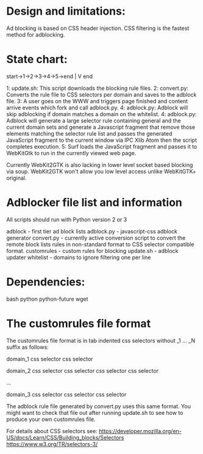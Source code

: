# Design and limitations:

Ad blocking is based on CSS header injection.  CSS filtering is the fastest
method for adblocking.

# State chart:

start->1->2->3->4->5->end
                |
                V
               end

1: update.sh: This script downloads the blocking rule files.
2: convert.py: Converts the rule file to CSS selectors per domain and
	saves to the adblock file.
3: A user goes on the WWW and triggers page finished and content
	arrive events which fork and call adblock.py.
4: adblock.py: Adblock will skip adblocking if domain matches a 
	domain on the whitelist.
4: adblock.py: Adblock will generate a large selector rule containing
	general and the current domain sets and generate a Javascript
	fragment that remove those elements matching the selector
	rule list and passes the generated JavaScript fragment to the
	current window via IPC Xlib Atom then the script completes
	execution.
5: Surf loads the JavaScript fragment and passes it to WebKitGtk to run
	in the currently viewed web page.

Currently WebKit2GTK is also lacking in lower level socket based blocking
via soup.  WebKit2GTK won't allow you low level access unlike WebKitGTK+
original.

# Adblocker file list and information

All scripts should run with Python version 2 or 3

adblock - first tier ad block lists
adblock.py - javascript-css adblock generator
convert.py - currently active conversion script to convert the remote block
		lists rules in non-standard format to CSS selector
		compatible format.
customrules - custom rules for blocking
update.sh - adblock updater
whitelist - domains to ignore filtering one per line

# Dependencies:

bash
python
python-future
wget

# The customrules file format

The customrules file format is in tab indented css selectors without 
_1 ... _N suffix as follows:

domain_1
	css selector
	css selector

domain_2
	css selector
	css selector
	css selector
	css selector

...

domain_3
	css selector
	css selector
	css selector

The adblock rule file generated by convert.py uses this same format.  You
might want to check that file out after running update.sh to see how to
produce your own customrules file.

For details about CSS selectors see:
https://developer.mozilla.org/en-US/docs/Learn/CSS/Building_blocks/Selectors
https://www.w3.org/TR/selectors-3/
